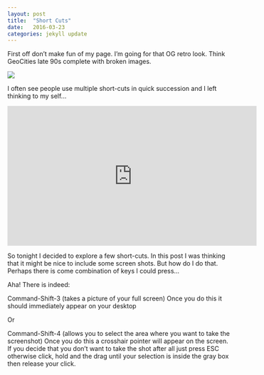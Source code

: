 ```yaml
---
layout: post
title:  "Short Cuts"
date:   2016-03-23 
categories: jekyll update
---
```


First off don’t make fun of my page.  I’m going for that OG retro look.  Think GeoCities late 90s complete with broken images.

<img src ="andyderek.github.io/images/oldmonitor.jpg">

I often see people use multiple short-cuts in quick succession and I left thinking to my self...

<iframe width="560" height="315" src="https://www.youtube.com/embed/k6m-L8Y1Df8?t=10s" frameborder="0" allowfullscreen></iframe>

So tonight I decided to explore a few short-cuts.  In this post I was thinking that it might be nice to include some screen shots.  But how do I do that.  Perhaps there is come combination of keys I could press...

Aha!  There is indeed:

Command-Shift-3 (takes a picture of your full screen)
Once you do this it should immediately appear on your desktop

Or

Command-Shift-4 (allows you to select the area where you want to take the screenshot) 
Once you do this a crosshair pointer will appear on the screen. If you decide that you don’t want to take the shot after all just press ESC otherwise click, hold and the drag until your selection is inside the gray box then release your click.


